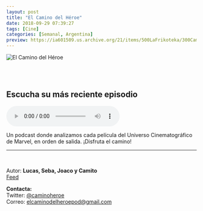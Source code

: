 ```yaml
---
layout: post
title: "El Camino del Héroe"
date: 2018-09-29 07:39:27
tags: [Cine]
categories: [Semanal, Argentina]
preview: https://ia601509.us.archive.org/21/items/500LaFrikoteka/300CaminoHeroe-LucasValli.jpg
---
```


![El Camino del Héroe](https://ia801509.us.archive.org/21/items/500LaFrikoteka/500CaminoHeroe-LucasValli.jpg)

<br/>
<br/>

## Escucha su más reciente episodio

<!--reproductor-feed=https://audioboom.com/channels/4969815.rss-->
<!--reproductor-start-->
<audio id="audio" preload="auto" controls="" src="https://audioboom.com/posts/7118779.mp3?modified=1545018998&source=rss&stitched=1"></audio>
<!--reproductor-end-->

Un podcast donde analizamos cada película del Universo Cinematográfico de Marvel, en orden de salida. ¡Disfruta el camino!

_ _ _

<br>

Autor: **Lucas, Seba, Joaco y Camito**  
[Feed](https://audioboom.com/channels/4969815.rss)  


**Contacta:**  
Twitter: [@caminoheroe](https://twitter.com/caminoheroe)  
Correo: [elcaminodelheroepod@gmail.com](mailto:elcaminodelheroepod@gmail.com)  
